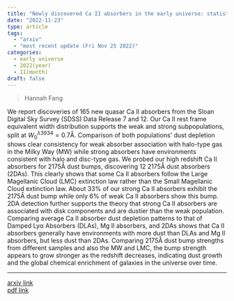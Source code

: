 ```yaml
---
title: "Newly discovered Ca II absorbers in the early universe: statistics, element abundances and dust"
date: "2022-11-23"
type: article
tags:
  - "arxiv"
  - "most recent update (Fri Nov 25 2022)"
categories:
  - early universe
  - 2022(year)
  - 11(month)
draft: false
---
```

>  Hannah Fang


 We report discoveries of 165 new quasar Ca II absorbers from the Sloan Digital Sky Survey (SDSS) Data Release 7 and 12. Our Ca II rest frame equivalent width distribution supports the weak and strong subpopulations, split at ${W}^{\lambda3934}_{0}=0.7$Å. Comparison of both populations&#39; dust depletion shows clear consistency for weak absorber association with halo-type gas in the Milky Way (MW) while strong absorbers have environments consistent with halo and disc-type gas. We probed our high redshift Ca II absorbers for 2175Å dust bumps, discovering 12 2175Å dust absorbers (2DAs). This clearly shows that some Ca II absorbers follow the Large Magellanic Cloud (LMC) extinction law rather than the Small Magellanic Cloud extinction law. About 33% of our strong Ca II absorbers exhibit the 2175Å dust bump while only 6% of weak Ca II absorbers show this bump. 2DA detection further supports the theory that strong Ca II absorbers are associated with disk components and are dustier than the weak population. Comparing average Ca II absorber dust depletion patterns to that of Damped Lyα Absorbers (DLAs), Mg II absorbers, and 2DAs shows that Ca II absorbers generally have environments with more dust than DLAs and Mg II absorbers, but less dust than 2DAs. Comparing 2175Å dust bump strengths from different samples and also the MW and LMC, the bump strength appears to grow stronger as the redshift decreases, indicating dust growth and the global chemical enrichment of galaxies in the universe over time.

---

[arxiv link](https://arxiv.org/abs/2211.13166)  
[pdf link](https://arxiv.org/pdf/2211.13166)